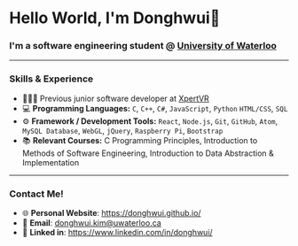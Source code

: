 # Hello World, I'm Donghwui👋
### I'm a software engineering student @ <a href="https://uwaterloo.ca/">University of Waterloo</a>
---
### Skills & Experience
- 👨🏻‍💻 Previous junior software developer at <a href="https://xpertvr.ca/">XpertVR</a>
- 💻 **Programming Languages:** `C`, `C++`, `C#`, `JavaScript`, `Python`  `HTML/CSS`, `SQL`
- ⚙️ **Framework / Development Tools:** `React`, `Node.js`, `Git`, `GitHub`, `Atom`, `MySQL Database`, `WebGL`, `jQuery`, `Raspberry Pi`, `Bootstrap`
- 📚 **Relevant Courses:** C Programming Principles, Introduction to Methods of Software Engineering, Introduction to Data Abstraction & Implementation 

---
### Contact Me!
- 🌐 **Personal Website**: https://donghwui.github.io/
- 📧 **Email**: donghwui.kim@uwaterloo.ca
- 🔗 **Linked in**: https://www.linkedin.com/in/donghwui/
